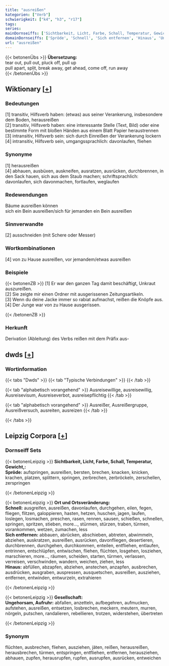 ```yaml
---
title: "ausreißen"
kategorien: ["Verb"]
schwierigkeit: ["k4", "h3", "r17"]
tags:
series:
mainDornseiffs: ['Sichtbarkeit, Licht, Farbe, Schall, Temperatur, Gewicht,', 'Ort und Ortsveränderung', 'Gesellschaft']
domainDornseiffs: ['Spröde', 'Schnell', 'Sich entfernen', 'Hinaus', 'Ungehorsam, Aufruhr']
url: "ausreißen"
---
```


{{< betonenÜbs >}}
**Übersetzung:**  
tear out, pull out, pluck off, pull up  
pull apart, split, break away, get ahead, come  off, run away  
{{< /betonenÜbs >}}

## Wiktionary [[+](https://de.wiktionary.org/wiki/ausreißen)]

### Bedeutungen
[1] transitiv, Hilfsverb haben: (etwas) aus seiner Verankerung, insbesondere dem Boden, herausreißen  
[2] transitiv, Hilfsverb haben: eine interessante Stelle (Text, Bild) oder eine bestimmte Form mit bloßen Händen aus einem Blatt Papier heraustrennen  
[3] intransitiv, Hilfsverb sein: sich durch Einreißen der Verankerung lockern  
[4] intransitiv, Hilfsverb sein, umgangssprachlich: davonlaufen, fliehen  

### Synonyme
[1] herausreißen  
[4] abhauen, ausbüxen, auskneifen, ausratzen, ausrücken, durchbrennen, in den Sack hauen, sich aus dem Staub machen; schriftsprachlich: davonlaufen, sich davonmachen, fortlaufen, weglaufen  

### Redewendungen
Bäume ausreißen können  
sich ein Bein ausreißen/sich für jemanden ein Bein ausreißen  

### Sinnverwandte
[2] ausschneiden (mit Schere oder Messer)  

### Wortkombinationen
[4] von zu Hause ausreißen, vor jemandem/etwas ausreißen  

### Beispiele
{{< betonenZB >}}
[1] Er war den ganzen Tag damit beschäftigt, Unkraut auszureißen.  
[2] Sie zeigte mir einen Ordner mit ausgerissenen Zeitungsartikeln.  
[3] Wenn du deine Jacke immer so rabiat aufmachst, reißen die Knöpfe aus.  
[4] Der Junge war von zu Hause ausgerissen.  

{{< /betonenZB >}}
### Herkunft
Derivation (Ableitung) des Verbs reißen mit dem Präfix aus-  



## dwds [[+](https://www.dwds.de/wb/ausreißen)]

### Wortinformation
{{< tabs "Dwds" >}}
{{< tab "Typische Verbindungen" >}}
{{< /tab >}}

{{< tab "alphabetisch vorangehend" >}}
Ausreisewillige, ausreisewillig, Ausreisevisum, Ausreiseverbot, ausreisepflichtig
{{< /tab >}}

{{< tab "alphabetisch vorangehend" >}}
Ausreißer, Ausreißergruppe, Ausreißversuch, ausreiten, ausreizen
{{< /tab >}}

{{< /tabs >}}

## Leipzig Corpora [[+](https://corpora.uni-leipzig.de/en/res?word=ausreißen&corpusId=deu_newscrawl-public_2018)]

### Dornseiff Sets
{{< betonenLeipzig >}}
**Sichtbarkeit, Licht, Farbe, Schall, Temperatur, Gewicht,:**  
**Spröde:** aufspringen, ausreißen, bersten, brechen, knacken, knicken, krachen, platzen, splittern, springen, zerbrechen, zerbröckeln, zerschellen, zerspringen  

{{< /betonenLeipzig >}}


{{< betonenLeipzig >}}
**Ort und Ortsveränderung:**  
**Schnell:** ausgreifen, ausreißen, davonlaufen, durchgehen, eilen, fegen, fliegen, flitzen, galoppieren, hasten, hetzen, huschen, jagen, laufen, loslegen, losmachen, preschen, rasen, rennen, sausen, schießen, schnellen, springen, spritzen, stieben, more..., stürmen, stürzen, traben, türmen, vorankommen, wetzen, zumachen, less  
**Sich entfernen:** abbauen, abrücken, abschieben, abtreten, abwimmeln, abziehen, auskratzen, ausreißen, ausrücken, davonfliegen, desertieren, durchbrennen, durchgehen, durchkommen, enteilen, entfliehen, entlaufen, entrinnen, entschlüpfen, entwischen, fliehen, flüchten, losgehen, losziehen, marschieren, more..., räumen, scheiden, starten, türmen, verlassen, verreisen, verschwinden, wandern, weichen, ziehen, less  
**Hinaus:** abfüllen, abzapfen, abziehen, anstechen, anzapfen, ausbrechen, ausdrücken, ausgraben, auspressen, ausquetschen, ausreißen, ausziehen, entfernen, entwinden, entwurzeln, extrahieren  

{{< /betonenLeipzig >}}


{{< betonenLeipzig >}}
**Gesellschaft:**  
**Ungehorsam, Aufruhr:** abfallen, anzetteln, aufbegehren, aufmucken, aufstehen, ausreißen, entsetzen, losbrechen, meckern, meutern, murren, nörgeln, putschen, randalieren, rebellieren, trotzen, widerstehen, übertreten  

{{< /betonenLeipzig >}}

### Synonym
flüchten, ausbrechen, fliehen, ausziehen, jäten, reißen, herausreißen, herausbrechen, türmen, entspringen, entfliehen, entfernen, herausziehen, abhauen, zupfen, herausrupfen, rupfen, ausrupfen, ausrücken, entweichen

